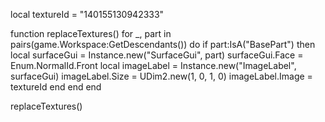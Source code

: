 local textureId = "140155130942333"

function replaceTextures()
    for _, part in pairs(game.Workspace:GetDescendants()) do
        if part:IsA("BasePart") then
            local surfaceGui = Instance.new("SurfaceGui", part)
            surfaceGui.Face = Enum.NormalId.Front
            local imageLabel = Instance.new("ImageLabel", surfaceGui)
            imageLabel.Size = UDim2.new(1, 0, 1, 0)
            imageLabel.Image = textureId
        end
    end
end

replaceTextures()
